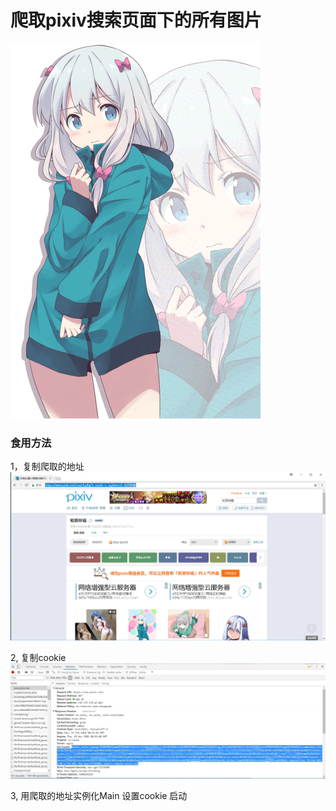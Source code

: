 # 爬取pixiv搜索页面下的所有图片
![](/myImages/hequanshawu.jpg)


### 食用方法
1，复制爬取的地址
![](/myImages/copy1.jpg)

2, 复制cookie
![](/myImages/copy2.jpg)

3, 用爬取的地址实例化Main
    设置cookie
    启动
